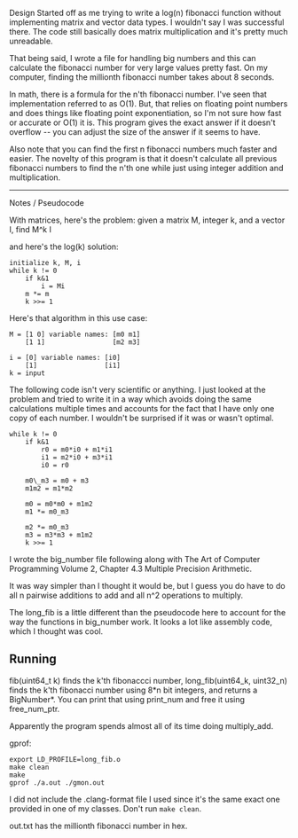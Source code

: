 Design
Started off as me trying to write a log(n) fibonacci function without implementing
matrix and vector data types. I wouldn't say I was successful there. The code
still basically does matrix multiplication and it's pretty much unreadable.

That being said, I wrote a file for handling big numbers and this can calculate
the fibonacci number for very large values pretty fast. On my computer, finding
the millionth fibonacci number takes about 8 seconds.

In math, there is a formula for the n'th fibonacci number. I've seen that
implementation referred to as O(1). But, that relies on floating point numbers and
does things like floating point exponentiation, so I'm not sure how fast or
accurate or O(1) it is. This program gives the exact answer if it doesn't
overflow -- you can adjust the size of the answer if it seems to have.

Also note that you can find the first n fibonacci numbers much faster and easier.
The novelty of this program is that it doesn't calculate all previous fibonacci
numbers to find the n'th one while just using integer addition and multiplication.

-----------------
Notes / Pseudocode

With matrices, here's the problem:
given a matrix M, integer k, and a vector I, find M^k I

and here's the log(k) solution:

```
initialize k, M, i
while k != 0
    if k&1
        i = Mi
    m *= m
    k >>= 1
```

Here's that algorithm in this use case:

```
M = [1 0] variable names: [m0 m1]
    [1 1]                 [m2 m3]

i = [0] variable names: [i0]
    [1]                 [i1]
k = input
```

The following code isn't very scientific or anything. I just looked at the problem
and tried to write it in a way which avoids doing the same calculations multiple
times and accounts for the fact that I have only one copy of each number. I
wouldn't be surprised if it was or wasn't optimal.

```
while k != 0
    if k&1
        r0 = m0*i0 + m1*i1
        i1 = m2*i0 + m3*i1
        i0 = r0

    m0\_m3 = m0 + m3
    m1m2 = m1*m2

    m0 = m0*m0 + m1m2
    m1 *= m0_m3

    m2 *= m0_m3
    m3 = m3*m3 + m1m2
    k >>= 1
```

I wrote the big\_number file following along with The Art of Computer Programming
Volume 2, Chapter 4.3 Multiple Precision Arithmetic.

It was way simpler than I thought it would be, but I guess you do have to do all n
pairwise additions to add and all n^2 operations to multiply.

The long\_fib is a little different than the pseudocode here to account for the
way the functions in big\_number work. It looks a lot like assembly code, which I
thought was cool.

Running
-------
fib(uint64\_t k) finds the k'th fibonaccci number, long\_fib(uint64\_k, uint32\_n)
finds the k'th fibonacci number using 8\*n bit integers, and returns a BigNumber\*.
You can print that using print\_num and free it using free\_num\_ptr.

Apparently the program spends almost all of its time doing multiply\_add.

gprof:
```
export LD_PROFILE=long_fib.o
make clean
make
gprof ./a.out ./gmon.out
```

I did not include the .clang-format file I used since it's the same exact one
provided in one of my classes. Don't run `make clean`.

out.txt has the millionth fibonacci number in hex.
